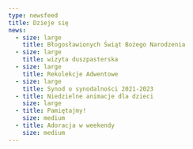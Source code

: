 ```yaml
---
type: newsfeed
title: Dzieje się
news:
  - size: large
    title: Błogosławionych Świąt Bożego Narodzenia
  - size: large
    title: wizyta duszpasterska
  - size: large
    title: Rekolekcje Adwentowe
  - size: large
    title: Synod o synodalności 2021-2023
  - title: Niedzielne animacje dla dzieci
    size: large
  - title: Pamiętajmy!
    size: medium
  - title: Adoracja w weekendy
    size: medium
---
```

